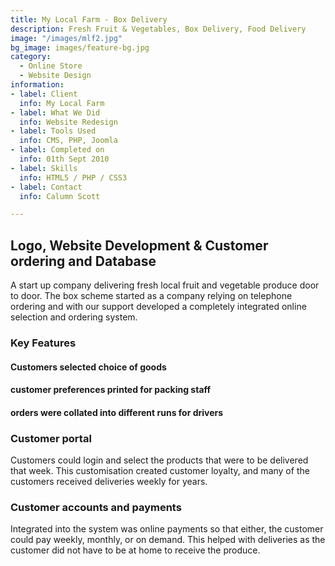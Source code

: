 ```yaml
---
title: My Local Farm - Box Delivery
description: Fresh Fruit & Vegetables, Box Delivery, Food Delivery
image: "/images/mlf2.jpg"
bg_image: images/feature-bg.jpg
category: 
  - Online Store
  - Website Design
information:
- label: Client
  info: My Local Farm
- label: What We Did
  info: Website Redesign
- label: Tools Used
  info: CMS, PHP, Joomla
- label: Completed on
  info: 01th Sept 2010
- label: Skills
  info: HTML5 / PHP / CSS3
- label: Contact
  info: Calumn Scott

---
```

## Logo, Website Development & Customer ordering and Database 

A start up company delivering fresh local fruit and vegetable produce door to door. The box scheme started as a company relying on telephone ordering and with our support developed a completely integrated online selection and ordering system.
### Key Features 
#### Customers selected choice of goods
#### customer preferences printed for packing staff
#### orders were collated into different runs for drivers

### Customer portal

Customers could login and select the products that were to be delivered that week. This customisation created customer loyalty, and many of the customers received deliveries weekly for years.

### Customer accounts and payments

Integrated into the system was online payments so that either, the customer could pay weekly, monthly, or on demand. This helped with deliveries as the customer did not have to be at home to receive the produce.